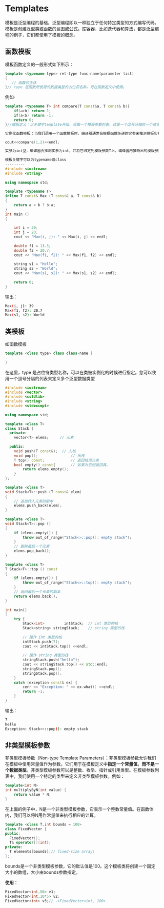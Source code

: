 # Templates
模板是泛型编程的基础，泛型编程即以一种独立于任何特定类型的方式编写代码。
模板是创建泛型类或函数的蓝图或公式。库容器，比如迭代器和算法，都是泛型编程的例子，它们都使用了模板的概念。

## 函数模板
模板函数定义的一般形式如下所示：
```cpp
template <typename type> ret-type func-name(parameter list)
{
   // 函数的主体
}// type 是函数所使用的数据类型的占位符名称，可在函数定义中使用。
```
例如·
```cpp
template <typename T> int compare(T const&a, T const& b){
    if(a>b) return 1;
    if(a<b) return -1;
    return 0;
}//模版定义：以关键字template开始，后跟一个模板参数列表，这是一个逗号分隔的一个或多个模板参数的列表，用小于号（<）和大于号(>)包围起来。

实例化函数模板：当我们调用一个函数模板时，编译器通常会根据函数传递的实参来推测模板实参。

cout<<compare(1,2)<<endl;

实参为int型，编译器会推测实参为int，并将它绑定到模板参数T上。编译器用推断出的模板参数来为我们实例化，这些编译器生成的版本通常被称为模板的实例。

模板关键字可以为typename或class
---------
#include <iostream>
#include <string>
 
using namespace std;
 
template <typename T>
inline T const& Max (T const& a, T const& b) 
{ 
    return a < b ? b:a; 
} 
int main ()
{
 
    int i = 39;
    int j = 20;
    cout << "Max(i, j): " << Max(i, j) << endl; 
 
    double f1 = 13.5; 
    double f2 = 20.7; 
    cout << "Max(f1, f2): " << Max(f1, f2) << endl; 
 
    string s1 = "Hello"; 
    string s2 = "World"; 
    cout << "Max(s1, s2): " << Max(s1, s2) << endl; 
 
    return 0;
}
```
输出：
```bash
Max(i, j): 39
Max(f1, f2): 20.7
Max(s1, s2): World
```


## 类模板

如函数模板
```cpp
template <class type> class class-name {
.
}
```
在这里，type 是占位符类型名称，可以在类被实例化的时候进行指定。您可以使用一个逗号分隔的列表来定义多个泛型数据类型
```cpp
#include <iostream>
#include <vector>
#include <cstdlib>
#include <string>
#include <stdexcept>
 
using namespace std;
 
template <class T>
class Stack { 
  private: 
    vector<T> elems;     // 元素 
 
  public: 
    void push(T const&);  // 入栈
    void pop();               // 出栈
    T top() const;            // 返回栈顶元素
    bool empty() const{       // 如果为空则返回真。
        return elems.empty(); 
    } 
}; 
 
template <class T>
void Stack<T>::push (T const& elem) 
{ 
    // 追加传入元素的副本
    elems.push_back(elem);    
} 
 
template <class T>
void Stack<T>::pop () 
{ 
    if (elems.empty()) { 
        throw out_of_range("Stack<>::pop(): empty stack"); 
    }
    // 删除最后一个元素
    elems.pop_back();         
} 
 
template <class T>
T Stack<T>::top () const 
{ 
    if (elems.empty()) { 
        throw out_of_range("Stack<>::top(): empty stack"); 
    }
    // 返回最后一个元素的副本 
    return elems.back();      
} 
 
int main() 
{ 
    try { 
        Stack<int>         intStack;  // int 类型的栈 
        Stack<string> stringStack;    // string 类型的栈 
 
        // 操作 int 类型的栈 
        intStack.push(7); 
        cout << intStack.top() <<endl; 
 
        // 操作 string 类型的栈 
        stringStack.push("hello"); 
        cout << stringStack.top() << std::endl; 
        stringStack.pop(); 
        stringStack.pop(); 
    } 
    catch (exception const& ex) { 
        cerr << "Exception: " << ex.what() <<endl; 
        return -1;
    } 
}
```
输出：
```bash
7
hello
Exception: Stack<>::pop(): empty stack
```

## 非类型模板参数
非类型模板参数（Non-type Template Parameters）：非类型模板参数允许我们在模板中使用常量值作为参数。它们用于在模板定义中**指定一个常量值**，**而不是一个数据类型**。非类型模板参数可以是整数、枚举、指针或引用类型。在模板参数列表中，我们使用一个特定的类型来定义非类型模板参数。例如：
```cpp
template<int N>
int multiplyByN(int value) {
    return value * N;
}
```
在上面的例子中，N是一个非类型模板参数，它表示一个整数常量值。在函数体内，我们可以将N用作常量值来执行相应的计算。

```cpp
template <class T,int bounds = 100> 
class FixedVector {
public:
  FixedVector(); 
  T& operator[](int);
private: 
  T elements[bounds];// fixed-size array!
};
```
bounds是一个非类型模板参数，它的默认值是100。这个模板类将创建一个固定大小的数组，大小由bounds参数指定。

**使用：**
```cpp
FixedVector<int,50> v1;
FixedVector<int,10*5> v2;
FixedVector<int> v3;// ->FixedVector<int, 100>
```